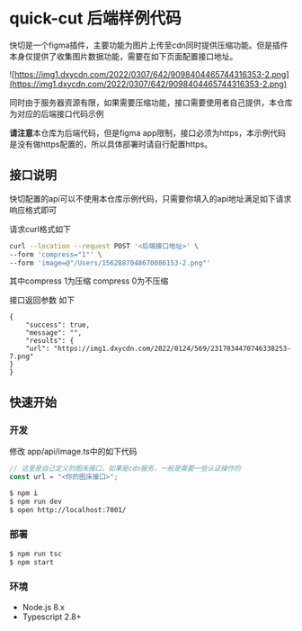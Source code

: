 # quick-cut 后端样例代码

快切是一个figma插件，主要功能为图片上传至cdn同时提供压缩功能。但是插件本身仅提供了收集图片数据功能，需要在如下页面配置接口地址。  

![https://img1.dxycdn.com/2022/0307/642/9098404465744316353-2.png](https://img1.dxycdn.com/2022/0307/642/9098404465744316353-2.png)

同时由于服务器资源有限，如果需要压缩功能，接口需要使用者自己提供，本仓库为对应的后端接口代码示例


**请注意**本仓库为后端代码，但是figma app限制，接口必须为https，本示例代码是没有做https配置的，所以具体部署时请自行配置https。

## 接口说明

快切配置的api可以不使用本仓库示例代码，只需要你填入的api地址满足如下请求响应格式即可

请求curl格式如下
``` bash
curl --location --request POST '<后端接口地址>' \
--form 'compress="1"' \
--form 'image=@"/Users/1562887048670086153-2.png"'
```
其中compress 1为压缩 compress 0为不压缩


接口返回参数 如下

```
{
    "success": true,
    "message": "",
    "results": {
    "url": "https://img1.dxycdn.com/2022/0124/569/2317034470746338253-7.png"
}
}
```

## 快速开始

### 开发

修改 app/api/image.ts中的如下代码
```javascript
// 这里是自己定义的图床接口，如果是cdn服务，一般是需要一些认证操作的
const url = "<你的图床接口>";
```

```bash
$ npm i
$ npm run dev
$ open http://localhost:7001/
```

### 部署

```bash
$ npm run tsc
$ npm start
```

### 环境

- Node.js 8.x
- Typescript 2.8+


